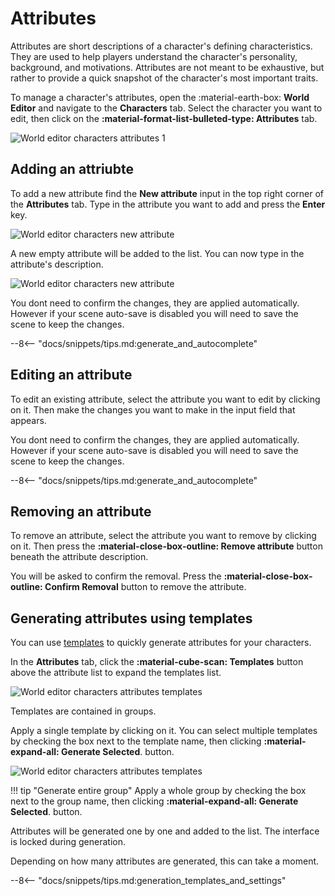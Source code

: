 # Attributes

Attributes are short descriptions of a character's defining characteristics. They are used to help players understand the character's personality, background, and motivations. Attributes are not meant to be exhaustive, but rather to provide a quick snapshot of the character's most important traits.

To manage a character's attributes, open the :material-earth-box: **World Editor** and navigate to the **Characters** tab. Select the character you want to edit, then click on the **:material-format-list-bulleted-type:  Attributes** tab.

![World editor characters attributes 1](/talemate/img/0.26.0/world-editor-characters-attributes-1.png)

## Adding an attriubte

To add a new attribute find the **New attribute** input in the top right corner of the **Attributes** tab. Type in 
the attribute you want to add and press the **Enter** key.

![World editor characters new attribute](/talemate/img/0.26.0/world-editor-characters-new-attribute.png)

A new empty attribute will be added to the list. You can now type in the attribute's description.

![World editor characters new attribute](/talemate/img/0.26.0/world-editor-characters-new-attribute-2.png)

You dont need to confirm the changes, they are applied automatically. However if your scene auto-save is disabled you will need to save the scene to keep the changes.

--8<-- "docs/snippets/tips.md:generate_and_autocomplete"

## Editing an attribute

To edit an existing attribute, select the attribute you want to edit by clicking on it. Then make the changes you want to make in the input field that appears.

You dont need to confirm the changes, they are applied automatically. However if your scene auto-save is disabled you will need to save the scene to keep the changes.

--8<-- "docs/snippets/tips.md:generate_and_autocomplete"

## Removing an attribute

To remove an attribute, select the attribute you want to remove by clicking on it. Then press the **:material-close-box-outline: Remove attribute** button beneath the attribute description.

You will be asked to confirm the removal. Press the **:material-close-box-outline: Confirm Removal** button to remove the attribute.

## Generating attributes using templates

You can use [templates](/talemate/user-guide/world-editor/templates/attribute) to quickly generate attributes for your characters. 

In the **Attributes** tab, click the **:material-cube-scan: Templates** button above the attribute list to expand the templates list. 

![World editor characters attributes templates](/talemate/img/0.26.0/world-editor-characters-attribute-from-template-2.png)

Templates are contained in groups.

Apply a single template by clicking on it. You can select multiple templates by checking the box next to the template name, then clicking **:material-expand-all: Generate Selected**. button.

![World editor characters attributes templates](/talemate/img/0.26.0/world-editor-characters-attribute-from-template-3.png)

!!! tip "Generate entire group"
    Apply a whole group by checking the box next to the group name, then clicking **:material-expand-all: Generate Selected**. button.


Attributes will be generated one by one and added to the list. The interface is locked during generation.

Depending on how many attributes are generated, this can take a moment.

--8<-- "docs/snippets/tips.md:generation_templates_and_settings"